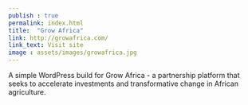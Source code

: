 ```yaml
---
publish : true
permalink: index.html
title:  "Grow Africa"
link: http://growafrica.com/
link_text: Visit site
image : assets/images/growafrica.jpg
---
```


A simple WordPress build for Grow Africa - a partnership platform that seeks to accelerate investments and transformative change in African agriculture.